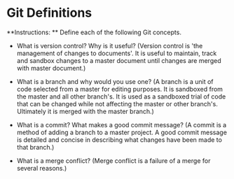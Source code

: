 # Git Definitions

**Instructions: ** Define each of the following Git concepts.

* What is version control?  Why is it useful? (Version control is 'the management of changes to documents'. It is useful to maintain, track and sandbox changes to a master document until changes are merged with master document.)

* What is a branch and why would you use one? (A branch is a unit of code selected from a master for editing purposes. It is sandboxed from the master and all other branch's. It is used as a sandboxed trial of code that can be changed while not affecting the master or other branch's. Ultimately it is merged with the master branch.)

* What is a commit? What makes a good commit message? (A commit is a method of adding a branch to a master project. A good commit message is detailed and concise in describing what changes have been made to that branch.)

* What is a merge conflict? (Merge conflict is a failure of a merge for several reasons.)